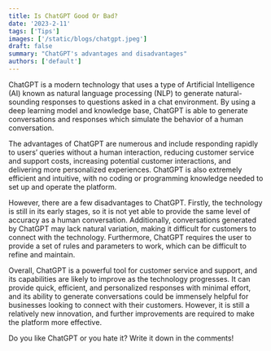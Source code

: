 ```yaml
---
title: Is ChatGPT Good Or Bad?
date: '2023-2-11'
tags: ['Tips']
images: ['/static/blogs/chatgpt.jpeg']
draft: false
summary: "ChatGPT's advantages and disadvantages"
authors: ['default']
---
```




ChatGPT is a modern technology that uses a type of Artificial Intelligence (AI) known as natural language processing (NLP) to generate natural-sounding responses to questions asked in a chat environment. By using a deep learning model and knowledge base, ChatGPT is able to generate conversations and responses which simulate the behavior of a human conversation.

The advantages of ChatGPT are numerous and include responding rapidly to users’ queries without a human interaction, reducing customer service and support costs, increasing potential customer interactions, and delivering more personalized experiences. ChatGPT is also extremely efficient and intuitive, with no coding or programming knowledge needed to set up and operate the platform.

However, there are a few disadvantages to ChatGPT. Firstly, the technology is still in its early stages, so it is not yet able to provide the same level of accuracy as a human conversation. Additionally, conversations generated by ChatGPT may lack natural variation, making it difficult for customers to connect with the technology. Furthermore, ChatGPT requires the user to provide a set of rules and parameters to work, which can be difficult to refine and maintain.

Overall, ChatGPT is a powerful tool for customer service and support, and its capabilities are likely to improve as the technology progresses. It can provide quick, efficient, and personalized responses with minimal effort, and its ability to generate conversations could be immensely helpful for businesses looking to connect with their customers. However, it is still a relatively new innovation, and further improvements are required to make the platform more effective.

Do you like ChatGPT or you hate it? Write it down in the comments!